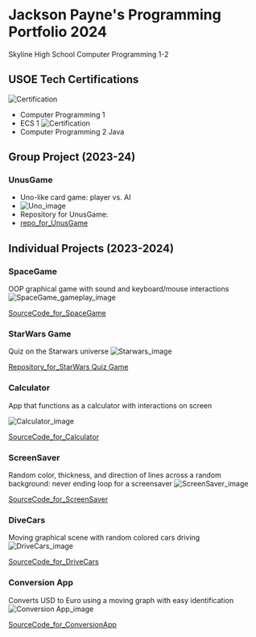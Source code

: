# Jackson Payne's Programming Portfolio 2024
Skyline High School Computer Programming 1-2

## USOE Tech Certifications
![Certification](https://github.com/J-ack-son/programmingportfolio/blob/main/images/certification.png?raw=true)
* Computer Programming 1
* ECS 1
![Certification](https://github.com/J-ack-son/programmingportfolio/blob/main/images/Certificate.png?raw=true)
* Computer Programming 2 Java

## Group Project (2023-24)

### UnusGame
* Uno-like card game: player vs. AI
* ![Uno_image](https://github.com/LilianDm/UnusGame/raw/main/images/newstartscreenAH.png?raw=true)
* Repository for UnusGame:
* [repo_for_UnusGame](https://github.com/LilianDm/UnusGame)

## Individual Projects (2023-2024)

### SpaceGame
OOP graphical game with sound and keyboard/mouse interactions
![SpaceGame_gameplay_image](https://github.com/J-ack-son/programmingportfolio/blob/main/images/sg1.png?raw=true)

[SourceCode_for_SpaceGame](https://github.com/J-ack-son/programmingportfolio/blob/main/src/SpaceGame%202.zip)

### StarWars Game
Quiz on the Starwars universe
![Starwars_image](https://github.com/J-ack-son/programmingportfolio/blob/main/images/starwars%20game.png?raw=true)

[Repository_for_StarWars Quiz Game](https://github.com/J-ack-son/StarWarsGame)

### Calculator
App that functions as a calculator with interactions on screen

![Calculator_image](https://github.com/J-ack-son/programmingportfolio/blob/main/images/calc1.png?raw=true)

[SourceCode_for_Calculator](https://github.com/J-ack-son/programmingportfolio/blob/main/src/calculatorKeyboard.zip)

### ScreenSaver
Random color, thickness, and direction of lines across a random background: never ending loop for a screensaver
![ScreenSaver_image](https://github.com/J-ack-son/programmingportfolio/blob/main/images/ss1.png?raw=true)

[SourceCode_for_ScreenSaver](https://github.com/J-ack-son/programmingportfolio/blob/main/src/ScreenSaverApp.pde)

### DiveCars
Moving graphical scene with random colored cars driving
![DriveCars_image](https://github.com/J-ack-son/programmingportfolio/blob/main/images/cars1.png?raw=true)

[SourceCode_for_DriveCars](https://github.com/J-ack-son/programmingportfolio/blob/main/src/Drive_Cars.zip)

### Conversion App
Converts USD to Euro using a moving graph with easy identification
![Conversion App_image](https://github.com/J-ack-son/programmingportfolio/blob/main/images/con1.png?raw=true)

[SourceCode_for_ConversionApp](https://github.com/J-ack-son/programmingportfolio/blob/main/src/Conversion_App.pde)
